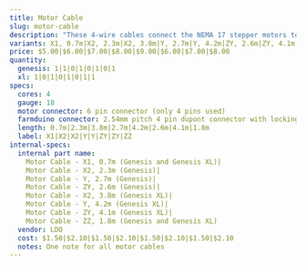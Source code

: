 ```yaml
---
title: Motor Cable
slug: motor-cable
description: "These 4-wire cables connect the NEMA 17 stepper motors to the Farmduino. There are multiple variants based on the axis and the cable length."
variants: X1, 0.7m|X2, 2.3m|X2, 3.8m|Y, 2.7m|Y, 4.2m|ZY, 2.6m|ZY, 4.1m|ZZ, 1.8m
price: $5.00|$6.00|$7.00|$8.00|$9.00|$6.00|$7.00|$8.00
quantity:
  genesis: 1|1|0|1|0|1|0|1
  xl: 1|0|1|0|1|0|1|1
specs:
  cores: 4
  gauge: 18
  motor connector: 6 pin connector (only 4 pins used)
  farmduino connector: 2.54mm pitch 4 pin dupont connector with locking tab
  length: 0.7m|2.3m|3.8m|2.7m|4.2m|2.6m|4.1m|1.8m
  label: X1|X2|X2|Y|Y|ZY|ZY|ZZ
internal-specs:
  internal part name:
    Motor Cable - X1, 0.7m (Genesis and Genesis XL)|
    Motor Cable - X2, 2.3m (Genesis)|
    Motor Cable - Y, 2.7m (Genesis)|
    Motor Cable - ZY, 2.6m (Genesis)|
    Motor Cable - X2, 3.8m (Genesis XL)|
    Motor Cable - Y, 4.2m (Genesis XL)|
    Motor Cable - ZY, 4.1m (Genesis XL)|
    Motor Cable - ZZ, 1.8m (Genesis and Genesis XL)
  vendor: LDO
  cost: $1.50|$2.10|$1.50|$2.10|$1.50|$2.10|$1.50|$2.10
  notes: One note for all motor cables
---
```

